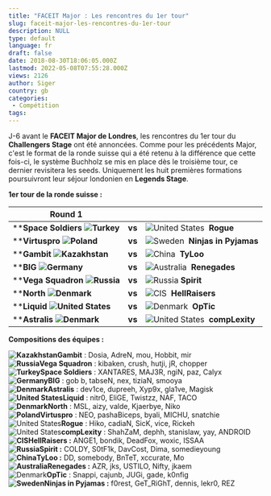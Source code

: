 ```yaml
---
title: "FACEIT Major : Les rencontres du 1er tour"
slug: faceit-major-les-rencontres-du-1er-tour
description: NULL
type: default
language: fr
draft: false
date: 2018-08-30T18:06:05.000Z
lastmod: 2022-05-08T07:55:28.000Z
views: 2126
author: Siger
country: gb
categories:
 - Compétition
tags:
---
```

J-6 avant le **FACEIT Major de Londres**, les rencontres du 1er tour du **Challengers Stage** ont été annoncées. Comme pour les précédents Major, c'est le format de la ronde suisse qui a été retenu à la différence que cette fois-ci, le système Buchholz se mis en place dès le troisième tour, ce dernier revisitera les seeds. Uniquement les huit premières formations poursuivront leur séjour londonien en **Legends Stage**.

**1er tour de la ronde suisse :**

| **Round 1**                                               |        |                                                              |
| --------------------------------------------------------- | ------ | ------------------------------------------------------------ |
| ****Space Soldiers ![Turkey](/images/countries/tr.svg)⁠** | **vs** | ![United States](/images/countries/us.svg)⁠ ⁠ **Rogue**      |
| ****Virtuspro ![Poland](/images/countries/pl.svg)⁠**      | **vs** | ![Sweden](/images/countries/se.svg)⁠ ⁠ **Ninjas in Pyjamas** |
| ****Gambit ![Kazakhstan](/images/countries/kz.svg)⁠**     | **vs** | ![China](/images/countries/cn.svg)⁠ ⁠ **TyLoo**              |
| ****BIG ![Germany](/images/countries/de.svg)⁠**           | **vs** | ![Australia](/images/countries/au.svg)⁠ ⁠ **Renegades**      |
| ****Vega Squadron ![Russia](/images/countries/ru.svg)⁠**  | **vs** | ![Russia](/images/countries/ru.svg)⁠ **Spirit**              |
| ****North ![Denmark](/images/countries/dk.svg)⁠**         | **vs** | ![CIS](/images/countries/cs.svg)⁠ ⁠ **HellRaisers**          |
| ****Liquid ![United States](/images/countries/us.svg)**   | **vs** | ![Denmark](/images/countries/dk.svg)⁠ ⁠ **OpTic**            |
| ****Astralis ![Denmark](/images/countries/dk.svg)⁠**      | **vs** | ![United States](/images/countries/us.svg)⁠ ⁠ **compLexity** |

  
**Compositions des équipes :**

**![Kazakhstan](/images/countries/kz.svg)⁠Gambit** : Dosia, AdreN, mou, Hobbit, mir  
**![Russia](/images/countries/ru.svg)⁠Vega Squadron** : kibaken, crush, hutji, jR, chopper  
**![Turkey](/images/countries/tr.svg)⁠Space Soldiers** : XANTARES, MAJ3R, ngiN, paz, Calyx  
**![Germany](/images/countries/de.svg)⁠BIG** : gob b, tabseN, nex, tiziaN, smooya  
**![Denmark](/images/countries/dk.svg)⁠Astralis** : dev1ce, dupreeh, Xyp9x, gla1ve, Magisk  
**![United States](/images/countries/us.svg)⁠Liquid** : nitr0, EliGE, Twistzz, NAF, TACO  
**![Denmark](/images/countries/dk.svg)⁠North** : MSL, aizy, valde, Kjaerbye, Niko  
**![Poland](/images/countries/pl.svg)⁠Virtuspro** : NEO, pashaBiceps, byali, MICHU, snatchie  
![United States](/images/countries/us.svg)⁠**Rogue** : Hiko, cadiaN, SicK, vice, Rickeh  
![United States](/images/countries/us.svg)⁠**compLexity** : ShahZaM, dephh, stanislaw, yay, ANDROID  
**![CIS](/images/countries/cs.svg)⁠⁠HellRaisers :** ANGE1, bondik, DeadFox, woxic, ISSAA  
**![Russia](/images/countries/ru.svg)⁠Spirit :** COLDY, S0tF1k, DavCost, Dima, somedieyoung  
**![China](/images/countries/cn.svg)⁠⁠TyLoo :** DD, somebody, BnTeT, xccurate, Mo  
**![Australia](/images/countries/au.svg)⁠Renegades :** AZR, jks, USTILO, Nifty, jkaem  
![Denmark](/images/countries/dk.svg)⁠**OpTic** : Snappi, cajunb, JUGi, gade, k0nfig  
**![Sweden](/images/countries/se.svg)⁠⁠Ninjas in Pyjamas :** f0rest, GeT\_RiGhT, dennis, lekr0, REZ
